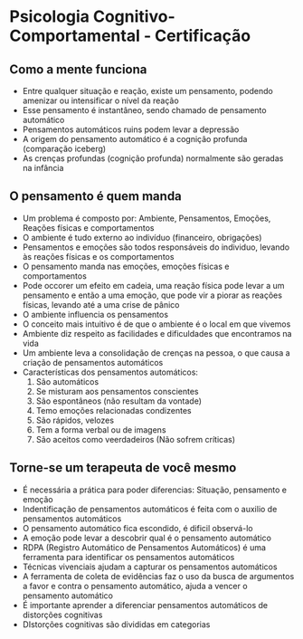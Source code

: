# Psicologia Cognitivo-Comportamental - Certificação

## Como a mente funciona

- Entre qualquer situação e reação, existe um pensamento, podendo amenizar ou intensificar o nível da reação
- Esse pensamento é instantâneo, sendo chamado de pensamento automático
- Pensamentos automáticos ruins podem levar a depressão
- A origem do pensamento automático é a cognição profunda (comparação iceberg)
- As crenças profundas (cognição profunda) normalmente são geradas na infância

## O pensamento é quem manda

- Um problema é composto por: Ambiente, Pensamentos, Emoções, Reações físicas e comportamentos
- O ambiente é tudo externo ao indivíduo (financeiro, obrigações)
- Pensamentos e emoções são todos responsáveis do individuo, levando às reações físicas e os comportamentos
- O pensamento manda nas emoções, emoções físicas e comportamentos
- Pode occorer um efeito em cadeia, uma reação física pode levar a um pensamento e então a uma emoção, que pode vir a piorar as reações físicas, levando até a uma crise de pânico
- O ambiente influencia os pensamentos
- O conceito mais intuitivo é de que o ambiente é o local em que vivemos
- Ambiente diz respeito as facilidades e dificuldades que encontramos na vida
- Um ambiente leva a consolidação de crenças na pessoa, o que causa a criação de pensamentos automáticos
- Características dos pensamentos automáticos:
    1. São automáticos
    2. Se misturam aos pensamentos conscientes
    3. São espontâneos (não resultam da vontade)
    4. Temo emoções relacionadas condizentes
    5. São rápidos, velozes
    6. Tem a forma verbal ou de imagens
    7. São aceitos como veerdadeiros (Não sofrem críticas)

## Torne-se um terapeuta de você mesmo

- É necessária a prática para poder diferencias: Situação, pensamento e emoção
- Indentificação de pensamentos automáticos é feita com o auxilio de pensamentos automáticos
- O pensamento automático fica escondido, é dificil observá-lo
- A emoção pode levar a descobrir qual é o pensamento automático
- RDPA (Registro Automático de Pensamentos Automáticos) é uma ferramenta para identificar os pensamentos automáticos
- Técnicas vivenciais ajudam a capturar os pensamentos automáticos
- A ferramenta de coleta de evidências faz o uso da busca de argumentos a favor e contra o pensamento automático, ajuda a vencer o pensamento automático
- É importante aprender a diferenciar pensamentos automáticos de distorções cognitivas
- DIstorções cognitivas são divididas em categorias
